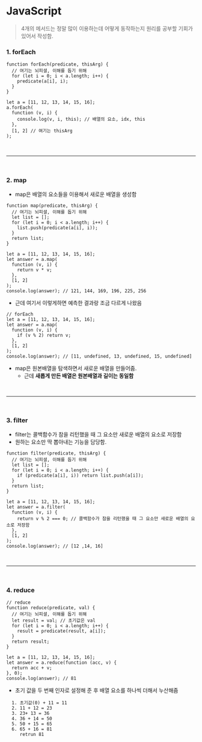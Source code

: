 # JavaScript

> 4개의 메서드는 정말 많이 이용하는데 어떻게 동작하는지 원리를 공부할 기회가 있어서 작성함.

### 1. forEach

```JS
function forEach(predicate, thisArg) {
  // 여기는 뇌피셜, 이해를 돕기 위해
  for (let i = 0; i < a.length; i++) {
    predicate(a[i], i);
  }
}

let a = [11, 12, 13, 14, 15, 16];
a.forEach(
  function (v, i) {
    console.log(v, i, this); // 배열의 요소, idx, this
  },
  [1, 2] // 여기는 thisArg
);
```

<br>

---

<br>

### 2. map

- map은 배열의 요소들을 이용해서 새로운 배열을 생성함

```JS
function map(predicate, thisArg) {
  // 여기는 뇌피셜, 이해를 돕기 위해
  let list = [];
  for (let i = 0; i < a.length; i++) {
    list.push(predicate(a[i], i));
  }
  return list;
}

let a = [11, 12, 13, 14, 15, 16];
let answer = a.map(
  function (v, i) {
    return v * v;
  },
  [1, 2]
);
console.log(answer); // 121, 144, 169, 196, 225, 256
```

- 근데 여기서 이렇게하면 예측한 결과랑 조금 다르게 나왔음

```JS
// forEach
let a = [11, 12, 13, 14, 15, 16];
let answer = a.map(
  function (v, i) {
    if (v % 2) return v;
  },
  [1, 2]
);
console.log(answer); // [11, undefined, 13, undefined, 15, undefined]
```

- map은 원본배열을 탐색하면서 새로운 배열을 만들어줌.
  - 근데 **새롭게 만든 배열은 원본배열과 길이는 동일함**

<br>

---

<br>

### 3. filter

- filter는 콜백함수가 참을 리턴했을 때 그 요소만 새로운 배열의 요소로 저장함
- 원하는 요소만 딱 뽑아내는 기능을 담당함.

```JS
function filter(predicate, thisArg) {
  // 여기는 뇌피셜, 이해를 돕기 위해
  let list = [];
  for (let i = 0; i < a.length; i++) {
    if (predicate(a[i], i)) return list.push(a[i]);
  }
  return list;
}

let a = [11, 12, 13, 14, 15, 16];
let answer = a.filter(
  function (v, i) {
    return v % 2 === 0; // 콜백함수가 참을 리턴했을 때 그 요소만 새로운 배열의 요소로 저장함
  },
  [1, 2]
);
console.log(answer); // [12 ,14, 16]
```

<br>

---

<br>

### 4. reduce

```JS
// reduce
function reduce(predicate, val) {
  // 여기는 뇌피셜, 이해를 돕기 위해
  let result = val; // 초기값은 val
  for (let i = 0; i < a.length; i++) {
    result = predicate(result, a[i]);
  }
  return result;
}

let a = [11, 12, 13, 14, 15, 16];
let answer = a.reduce(function (acc, v) {
  return acc + v;
}, 0);
console.log(answer); // 81
```

- 초기 값을 두 번째 인자로 설정해 준 후 배열 요소를 하나씩 더해서 누산해줌

```
  1. 초기값(0) + 11 = 11
  2. 11 + 12 = 23
  3. 23+ 13 = 36
  4. 36 + 14 = 50
  5. 50 + 15 = 65
  6. 65 + 16 = 81
     retrun 81
```
